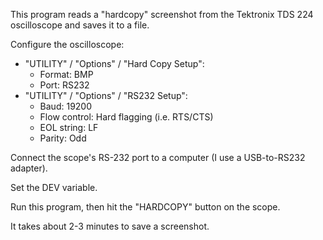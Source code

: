 This program reads a "hardcopy" screenshot from the Tektronix TDS 224
oscilloscope and saves it to a file.

Configure the oscilloscope:

*  "UTILITY" / "Options" / "Hard Copy Setup":
    * Format: BMP
    * Port: RS232
* "UTILITY" / "Options" / "RS232 Setup":
    * Baud: 19200
    * Flow control: Hard flagging (i.e. RTS/CTS)
    * EOL string: LF
    * Parity: Odd

Connect the scope's RS-232 port to a computer (I use a USB-to-RS232
adapter).

Set the DEV variable.

Run this program, then hit the "HARDCOPY" button on the scope.

It takes about 2-3 minutes to save a screenshot.
